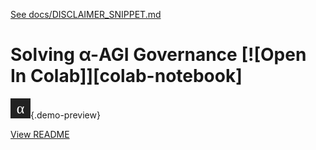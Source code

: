 [See docs/DISCLAIMER_SNIPPET.md](../DISCLAIMER_SNIPPET.md)

# Solving **α-AGI Governance** [![Open In Colab]][colab-notebook]

![preview](../alpha_agi_insight_v1/favicon.svg){.demo-preview}

[View README](../../alpha_factory_v1/demos/solving_agi_governance/README.md)
